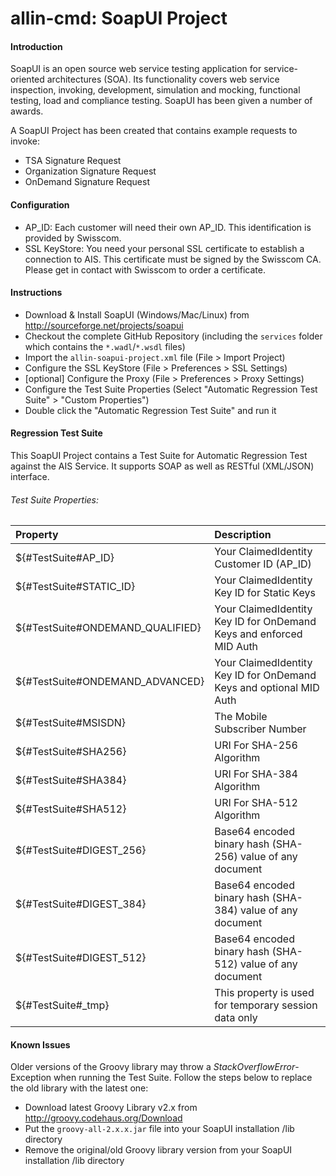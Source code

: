 allin-cmd: SoapUI Project
======

#### Introduction

SoapUI is an open source web service testing application for service-oriented architectures (SOA). Its functionality covers web service inspection, invoking, development, simulation and mocking, functional testing, load and compliance testing. SoapUI has been given a number of awards.

A SoapUI Project has been created that contains example requests to invoke:
* TSA Signature Request
* Organization Signature Request
* OnDemand Signature Request

#### Configuration

* AP_ID: Each customer will need their own AP_ID. This identification is provided by Swisscom.
* SSL KeyStore: You need your personal SSL certificate to establish a connection to AIS. This certificate must be signed by the Swisscom CA. Please get in contact with Swisscom to order a certificate.

#### Instructions

* Download & Install SoapUI (Windows/Mac/Linux) from http://sourceforge.net/projects/soapui
* Checkout the complete GitHub Repository (including the `services` folder which contains the `*.wadl`/`*.wsdl` files)
* Import the `allin-soapui-project.xml` file (File > Import Project)
* Configure the SSL KeyStore (File > Preferences > SSL Settings)
* [optional] Configure the Proxy (File > Preferences > Proxy Settings)
* Configure the Test Suite Properties (Select "Automatic Regression Test Suite" > "Custom Properties")
* Double click the "Automatic Regression Test Suite" and run it


#### Regression Test Suite

This SoapUI Project contains a Test Suite for Automatic Regression Test against the AIS Service.
It supports SOAP as well as RESTful (XML/JSON) interface.

###### Test Suite Properties:

| Property | Description |
| :------------- | :------------- |
${#TestSuite#AP_ID}|Your ClaimedIdentity Customer ID (AP_ID)
${#TestSuite#STATIC_ID}|Your ClaimedIdentity Key ID for Static Keys
${#TestSuite#ONDEMAND_QUALIFIED}|Your ClaimedIdentity Key ID for OnDemand Keys and enforced MID Auth
${#TestSuite#ONDEMAND_ADVANCED}|Your ClaimedIdentity Key ID for OnDemand Keys and optional MID Auth
${#TestSuite#MSISDN}|The Mobile Subscriber Number
${#TestSuite#SHA256}|URI For SHA-256 Algorithm
${#TestSuite#SHA384}|URI For SHA-384 Algorithm
${#TestSuite#SHA512}|URI For SHA-512 Algorithm
${#TestSuite#DIGEST_256}|Base64 encoded binary hash (SHA-256) value of any document
${#TestSuite#DIGEST_384}|Base64 encoded binary hash (SHA-384) value of any document
${#TestSuite#DIGEST_512}|Base64 encoded binary hash (SHA-512) value of any document
${#TestSuite#_tmp}|This property is used for temporary session data only

#### Known Issues

Older versions of the Groovy library may throw a _StackOverflowError_-Exception when running the Test Suite. Follow the steps below to replace the old library with the latest one:
* Download latest Groovy Library v2.x from http://groovy.codehaus.org/Download
* Put the ```groovy-all-2.x.x.jar``` file into your SoapUI installation /lib directory
* Remove the original/old Groovy library version from your SoapUI installation /lib directory
